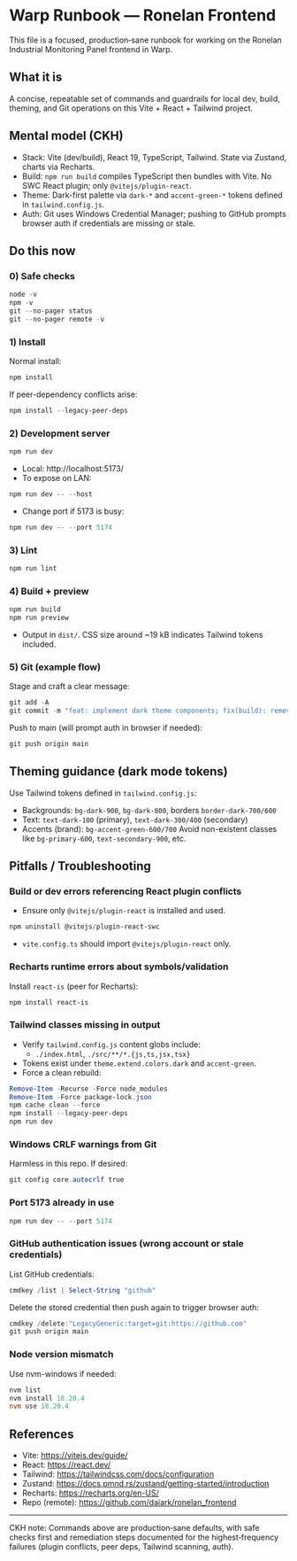 # Warp Runbook — Ronelan Frontend

This file is a focused, production‑sane runbook for working on the Ronelan Industrial Monitoring Panel frontend in Warp.

## What it is
A concise, repeatable set of commands and guardrails for local dev, build, theming, and Git operations on this Vite + React + Tailwind project.

## Mental model (CKH)
- Stack: Vite (dev/build), React 19, TypeScript, Tailwind. State via Zustand, charts via Recharts.
- Build: `npm run build` compiles TypeScript then bundles with Vite. No SWC React plugin; only `@vitejs/plugin-react`.
- Theme: Dark-first palette via `dark-*` and `accent-green-*` tokens defined in `tailwind.config.js`.
- Auth: Git uses Windows Credential Manager; pushing to GitHub prompts browser auth if credentials are missing or stale.

## Do this now

### 0) Safe checks
```powershell
node -v
npm -v
git --no-pager status
git --no-pager remote -v
```

### 1) Install
Normal install:
```powershell
npm install
```
If peer-dependency conflicts arise:
```powershell
npm install --legacy-peer-deps
```

### 2) Development server
```powershell
npm run dev
```
- Local: http://localhost:5173/
- To expose on LAN:
```powershell
npm run dev -- --host
```
- Change port if 5173 is busy:
```powershell
npm run dev -- --port 5174
```

### 3) Lint
```powershell
npm run lint
```

### 4) Build + preview
```powershell
npm run build
npm run preview
```
- Output in `dist/`. CSS size around ~19 kB indicates Tailwind tokens included.

### 5) Git (example flow)
Stage and craft a clear message:
```powershell
git add -A
git commit -m "feat: implement dark theme components; fix(build): remove swc plugin; add react-is"
```
Push to main (will prompt auth in browser if needed):
```powershell
git push origin main
```

## Theming guidance (dark mode tokens)
Use Tailwind tokens defined in `tailwind.config.js`:
- Backgrounds: `bg-dark-900`, `bg-dark-800`, borders `border-dark-700/600`
- Text: `text-dark-100` (primary), `text-dark-300/400` (secondary)
- Accents (brand): `bg-accent-green-600/700`
Avoid non-existent classes like `bg-primary-600`, `text-secondary-900`, etc.

## Pitfalls / Troubleshooting

### Build or dev errors referencing React plugin conflicts
- Ensure only `@vitejs/plugin-react` is installed and used.
```powershell
npm uninstall @vitejs/plugin-react-swc
```
- `vite.config.ts` should import `@vitejs/plugin-react` only.

### Recharts runtime errors about symbols/validation
Install `react-is` (peer for Recharts):
```powershell
npm install react-is
```

### Tailwind classes missing in output
- Verify `tailwind.config.js` content globs include:
  - `./index.html`, `./src/**/*.{js,ts,jsx,tsx}`
- Tokens exist under `theme.extend.colors.dark` and `accent-green`.
- Force a clean rebuild:
```powershell
Remove-Item -Recurse -Force node_modules
Remove-Item -Force package-lock.json
npm cache clean --force
npm install --legacy-peer-deps
npm run dev
```

### Windows CRLF warnings from Git
Harmless in this repo. If desired:
```powershell
git config core.autocrlf true
```

### Port 5173 already in use
```powershell
npm run dev -- --port 5174
```

### GitHub authentication issues (wrong account or stale credentials)
List GitHub credentials:
```powershell
cmdkey /list | Select-String "github"
```
Delete the stored credential then push again to trigger browser auth:
```powershell
cmdkey /delete:"LegacyGeneric:target=git:https://github.com"
git push origin main
```

### Node version mismatch
Use nvm-windows if needed:
```powershell
nvm list
nvm install 18.20.4
nvm use 18.20.4
```

## References
- Vite: https://vitejs.dev/guide/
- React: https://react.dev/
- Tailwind: https://tailwindcss.com/docs/configuration
- Zustand: https://docs.pmnd.rs/zustand/getting-started/introduction
- Recharts: https://recharts.org/en-US/
- Repo (remote): https://github.com/daiark/ronelan_frontend

---
CKH note: Commands above are production‑sane defaults, with safe checks first and remediation steps documented for the highest‑frequency failures (plugin conflicts, peer deps, Tailwind scanning, auth).

